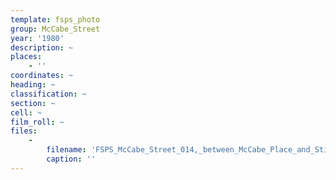 ```yaml
---
template: fsps_photo
group: McCabe_Street
year: '1980'
description: ~
places:
    - ''
coordinates: ~
heading: ~
classification: ~
section: ~
cell: ~
film_roll: ~
files:
    -
        filename: 'FSPS_McCabe_Street_014,_between_McCabe_Place_and_Stirling_Hwy,_1-1-B,_1980.png'
        caption: ''
---
```

